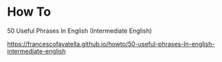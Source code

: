 # How To

50 Useful Phrases In English (Intermediate English)

https://francescofavatella.github.io/howto/50-useful-phrases-In-english-intermediate-english